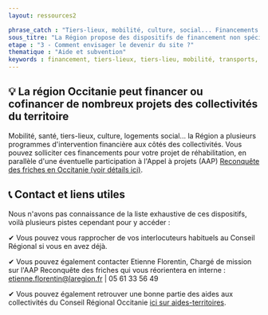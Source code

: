 ```yaml
---
layout: ressources2

phrase_catch : "Tiers-lieux, mobilité, culture, social... Financements Région Occitanie"
sous_titre: "La Région propose des dispositifs de financement non spécifiques aux friches mais qui peuvent s'y appliquer"
etape : "3 - Comment envisager le devenir du site ?"
thematique : "Aide et subvention"
keywords : financement, tiers-lieux, tiers-lieu, mobilité, transports, multimodal, culture, culturel, social, santé, équipements, logement, hébergement, Occitanie
---
```


## 💡 La région Occitanie peut financer ou cofinancer de nombreux projets des collectivités du territoire

Mobilité, santé, tiers-lieux, culture, logements social... la Région a plusieurs programmes d'intervention financière aux côtés des collectivités.
Vous pouvez solliciter ces financements pour votre projet de réhabilitation, en parallèle d'une éventuelle participation à l'Appel à projets (AAP) [Reconquête des friches en Occitanie (voir détails ici)](aap-reconquete-des-friches-occitanie.md).

## 📞 Contact et liens utiles

Nous n'avons pas connaissance de la liste exhaustive de ces dispositifs, voilà plusieurs pistes cependant pour y accéder :

✔ Vous pouvez vous rapprocher de vos interlocuteurs habituels au Conseil Régional si vous en avez déjà.

✔ Vous pouvez également contacter Etienne Florentin, Chargé de mission sur l'AAP Reconquête des friches qui vous réorientera en interne : etienne.florentin@laregion.fr | 05 61 33 56 49

✔ Vous pouvez également retrouver une bonne partie des aides aux collectivités du Conseil Régional Occitanie [ici sur aides-territoires](https://aides-territoires.beta.gouv.fr/aides/?integration=&apply_before=&perimeter=70972&backers=91-region-occitanie&text=&order_by=relevance&action=search-filter).

